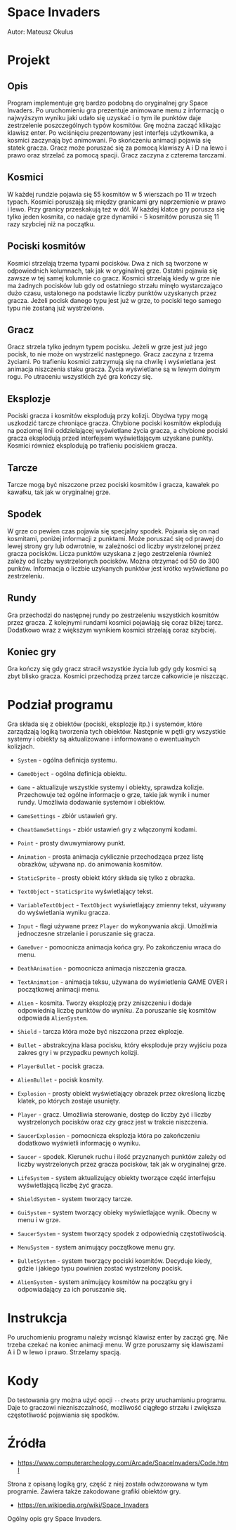 # Space Invaders

Autor: Mateusz Okulus

# Projekt

## Opis

Program implementuje grę bardzo podobną do oryginalnej gry Space
Invaders. Po uruchomieniu gra prezentuje animowane menu z informacją o
najwyższym wyniku jaki udało się uzyskać i o tym ile punktów daje
zestrzelenie poszczególnych typów kosmitów. Grę można zacząć klikając
klawisz enter. Po wciśnięciu prezentowany jest interfejs użytkownika, a
kosmici zaczynają być animowani. Po skończeniu animacji pojawia się
statek gracza. Gracz może poruszać się za pomocą klawiszy A i D na lewo
i prawo oraz strzelać za pomocą spacji. Gracz zaczyna z czterema
tarczami.

## Kosmici

W każdej rundzie pojawia się 55 kosmitów w 5 wierszach po 11 w trzech
typach. Kosmici poruszają się między granicami gry naprzemienie w prawo
i lewo. Przy granicy przeskakują też w dół. W każdej klatce gry porusza
się tylko jeden kosmita, co nadaje grze dynamiki - 5 kosmitów porusza się
11 razy szybciej niż na początku.

## Pociski kosmitów

Kosmici strzelają trzema typami pocisków. Dwa z nich są tworzone w
odpowiednich kolumnach, tak jak w oryginalnej grze. Ostatni pojawia się
zawsze w tej samej kolumnie co gracz. Kosmici strzelają kiedy w grze nie
ma żadnych pocisków lub gdy od ostatniego strzału minęło wystarczająco
dużo czasu, ustalonego na podstawie liczby punktów uzyskanych przez
gracza. Jeżeli pocisk danego typu jest już w grze, to pociski tego
samego typu nie zostaną już wystrzelone.

## Gracz

Gracz strzela tylko jednym typem pocisku. Jeżeli w grze jest już jego
pocisk, to nie może on wystrzelić następnego. Gracz zaczyna z trzema
życiami. Po trafieniu kosmici zatrzymują się na chwilę i wyświetlana
jest animacja niszczenia staku gracza. Życia wyświetlane są w lewym
dolnym rogu. Po utraceniu wszystkich żyć gra kończy się.

## Eksplozje

Pociski gracza i kosmitów eksplodują przy kolizji. Obydwa typy mogą
uszkodzić tarcze chroniące gracza. Chybione pociski kosmitów ekplodują
na poziomej linii oddzielającej wyświetlane życia gracza, a chybione
pociski gracza eksplodują przed interfejsem wyświetlającym uzyskane
punkty. Kosmici również eksplodują po trafieniu pociskiem gracza.

## Tarcze

Tarcze mogą być niszczone przez pociski kosmitów i gracza, kawałek po
kawałku, tak jak w oryginalnej grze.

## Spodek

W grze co pewien czas pojawia się specjalny spodek. Pojawia się on nad
kosmitami, poniżej informacji z punktami. Może poruszać się od prawej do
lewej strony gry lub odwrotnie, w zależności od liczby wystrzelonej
przez gracza pocisków. Licza punktów uzyskana z jego zestrzelenia
również zależy od liczby wystrzelonych pocisków. Można otrzymać od 50 do
300 punków. Informacja o liczbie uzykanych punktów jest krótko
wyświetlana po zestrzeleniu.

## Rundy

Gra przechodzi do następnej rundy po zestrzeleniu wszystkich kosmitów
przez gracza. Z kolejnymi rundami kosmici pojawiają się coraz bliżej
tarcz. Dodatkowo wraz z większym wynikiem kosmici strzelają coraz
szybciej.

## Koniec gry

Gra kończy się gdy gracz stracił wszystkie życia lub gdy gdy kosmici są
zbyt blisko gracza. Kosmici przechodzą przez tarcze całkowicie je
niszcząc.

# Podział programu

Gra składa się z obiektów (pociski, eksplozje itp.) i systemów, które
zarządzają logiką tworzenia tych obiektów. Następnie w pętli gry
wszystkie systemy i obiekty są aktualizowane i informowane o
ewentualnych kolizjach.

- `System` - ogólna definicja systemu.
- `GameObject` - ogólna definicja obiektu.
- `Game` - aktualizuje wszystkie systemy i obiekty, sprawdza kolizje.
  Przechowuje też ogólne informacje o grze, takie jak wynik i numer
  rundy. Umożliwia dodawanie systemów i obiektów.
- `GameSettings` - zbiór ustawień gry.
- `CheatGameSettings` - zbiór ustawień gry z włączonymi kodami.

- `Point` - prosty dwuwymiarowy punkt.
- `Animation` - prosta animacja cyklicznie przechodząca przez listę
  obrazków, używana np. do animowania kosmitów.
- `StaticSprite` - prosty obiekt który składa się tylko z obrazka.
- `TextObject` - `StaticSprite` wyświetlający tekst.
- `VariableTextObject` - `TextObject` wyświetlający zmienny tekst, używany
  do wyświetlania wyniku gracza.
- `Input` - flagi używane przez `Player` do wykonywania akcji. Umożliwia
  jednoczesne strzelanie i poruszanie się gracza.
- `GameOver` - pomocnicza animacja końca gry. Po zakończeniu wraca do
  menu.
- `DeathAnimation` - pomocnicza animacja niszczenia gracza.
- `TextAnimation` - animacja teksu, używana do wyświetlenia GAME OVER i
  początkowej animacji menu.

- `Alien` - kosmita. Tworzy eksplozję przy zniszczeniu i dodaje
  odpowiednią liczbę punktów do wyniku. Za poruszanie się kosmitów
  odpowiada `AlienSystem`.
- `Shield` - tarcza która może być niszczona przez ekplozje.
- `Bullet` - abstrakcyjna klasa pocisku, który eksploduje przy wyjściu
  poza zakres gry i w przypadku pewnych kolizji.
- `PlayerBullet` - pocisk gracza.
- `AlienBullet` - pocisk kosmity.
- `Explosion` - prosty obiekt wyświetlający obrazek przez określoną
  liczbę klatek, po których zostaje usunięty.
- `Player` - gracz. Umożliwia sterowanie, dostęp do liczby żyć i liczby
  wystrzelonych pocisków oraz czy gracz jest w trakcie niszczenia.
- `SaucerExplosion` - pomocnicza eksplozja która po zakończeniu dodatkowo
  wyświetli informację o wyniku.
- `Saucer` - spodek. Kierunek ruchu i ilość przyznanych punktów zależy od
  liczby wystrzelonych przez gracza pocisków, tak jak w oryginalnej
  grze.

- `LifeSystem` - system aktualizujący obiekty tworzące część interfejsu
  wyświetlającą liczbę żyć gracza.
- `ShieldSystem` - system tworzący tarcze.
- `GuiSystem` - system tworzący obieky wyświetlające wynik. Obecny w menu
  i w grze.
- `SaucerSystem` - system tworzący spodek z odpowiednią częstotliwością.
- `MenuSystem` - system animujący początkowe menu gry.
- `BulletSystem` - system tworzący pociski kosmitów. Decyduje kiedy,
  gdzie i jakiego typu powinien zostać wystrzelony pocisk.
- `AlienSystem` - system animujący kosmitów na początku gry i
  odpowiadający za ich poruszanie się.


# Instrukcja

Po uruchomieniu programu należy wcisnąć klawisz enter by zacząć grę. Nie
trzeba czekać na koniec animacji menu. W grze poruszamy się klawiszami A
i D w lewo i prawo. Strzelamy spacją.

# Kody

Do testowania gry można użyć opcji `--cheats` przy uruchamianiu
programu. Daje to graczowi niezniszczalność, możliwość ciągłego strzału
i zwiększa częstotliwość pojawiania się spodków.

# Źródła

* https://www.computerarcheology.com/Arcade/SpaceInvaders/Code.html

Strona z opisaną logiką gry, część z niej została odwzorowana w tym
programie. Zawiera także zakodowane grafiki obiektów gry.

* https://en.wikipedia.org/wiki/Space_Invaders

Ogólny opis gry Space Invaders.
